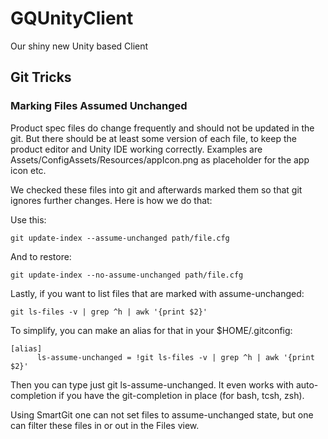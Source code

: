 # GQUnityClient
Our shiny new Unity based Client


## Git Tricks ##

### Marking Files Assumed Unchanged ###

Product spec files do change frequently and should not be updated in the git. But there should be at least some version of each file, to keep the product editor and Unity IDE working correctly. Examples are Assets/ConfigAssets/Resources/appIcon.png as placeholder for the app icon etc. 

We checked these files into git and afterwards marked them so that git ignores further changes. Here is how we do that:

Use this:

	git update-index --assume-unchanged path/file.cfg

And to restore:

	git update-index --no-assume-unchanged path/file.cfg

Lastly, if you want to list files that are marked with assume-unchanged:

	git ls-files -v | grep ^h | awk '{print $2}'

To simplify, you can make an alias for that in your $HOME/.gitconfig:

	[alias]
    	  ls-assume-unchanged = !git ls-files -v | grep ^h | awk '{print $2}'

Then you can type just git ls-assume-unchanged. It even works with auto-completion if you have the git-completion in place (for bash, tcsh, zsh).


Using SmartGit one can not set files to assume-unchanged state, but one can filter these files in or out in the Files view.
